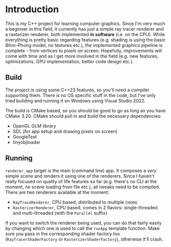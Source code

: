 # Introduction
This is my C++ project for learning computer graphics. Since I'm very much a beginner in this field, it currently has just a simple ray tracer renderer and a rasterizer renderer, both implemented **in software** (i.e. on the CPU).
While everything is pretty basic regarding features (e.g. shading is using the basic Blinn-Phong model, no textures etc.), the implemented graphics pipeline is complete - from vertices to pixels on screen.
Hopefully, improvements will come with time and as I get more involved in the field (e.g. new features, optimizations, GPU implementation, better code design etc.).

## Build
The project is using some C++23 features, so you'll need a compiler supporting them. There is no OS specific stuff in the code, but I've only tried building and running it on Windows using Visual Studio 2022.

The build is CMake based, so you should be good to go as long as you have CMake 3.20. CMake should pull in and build the necessary dependencies:
- OpenGL GLM library
- SDL (for app setup and drawing pixels on screen)
- GoogleTest
- tinyobjloader

## Running
`renderer_app` target is the main (command line) app. It composes a *very* simple scene and renders it using one of the renderers. Since I haven't really focused on quality of life features so far (e.g. there's no CLI at the moment, no scene loading from file etc.), all tweaks need to be compiled.
There are two renderers available at the moment:
- `RayTraceRenderer`, CPU based, distributed to multiple cores
- `RasterizerRenderer`, CPU based, comes in 2 flavors: single-threaded and multi-threaded (with the `Parallel` suffix)

If you want to switch the renderer being used, you can do that fairly easily by changing which one is used to call the `runApp` template function. Make sure you pass in the corresponding shader factory too (`RayTracerShaderFactory` or `RasterizerShaderFactory`), otherwise it'll crash.
